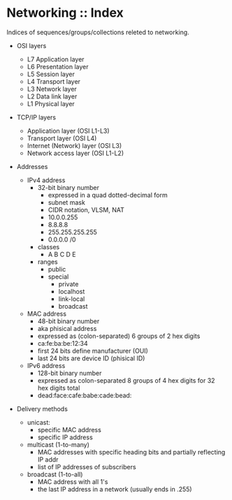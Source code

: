 # Networking :: Index

Indices of sequences/groups/collections releted to networking.

- OSI layers
  - L7 Application layer
  - L6 Presentation layer
  - L5 Session layer
  - L4 Transport layer
  - L3 Network layer
  - L2 Data link layer
  - L1 Physical layer

- TCP/IP layers
  - Application layer         (OSI L1-L3)
  - Transport layer           (OSI L4)
  - Internet (Network) layer  (OSI L3)
  - Network access layer      (OSI L1-L2)

- Addresses
  - IPv4 address
    - 32-bit binary number
      - expressed in a quad dotted-decimal form
      - subnet mask
      - CIDR notation, VLSM, NAT
      - 10.0.0.255
      - 8.8.8.8
      - 255.255.255.255
      - 0.0.0.0 /0
    - classes
      - A B C D E
    - ranges
      - public
      - special
        - private
        - localhost
        - link-local
        - broadcast
  - MAC address
    - 48-bit binary number
    - aka phisical address
    - expressed as (colon-separated) 6 groups of 2 hex digits
    - ca:fe:ba:be:12:34
    - first 24 bits define manufacturer (OUI)
    - last  24 bits are device ID (phisical ID)
  - IPv6 address
    - 128-bit binary number
    - expressed as colon-separated 8 groups of 4 hex digits
      for 32 hex digits total
    - dead:face:cafe:babe:cade:bead:


- Delivery methods
  - unicast:
    - specific MAC address
    - specific IP address
  - multicast (1-to-many)
    - MAC addresses with specific heading bits and partially reflecting IP addr
    - list of IP addresses of subscribers
  - broadcast (1-to-all)
    - MAC address with all 1's
    - the last IP address in a network (usually ends in .255)

